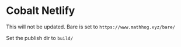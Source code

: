# Cobalt Netlify
This will not be updated. Bare is set to `https://www.mathhog.xyz/bare/`

Set the publish dir to `build/`